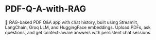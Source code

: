 # PDF-Q-A-with-RAG
📄 RAG-based PDF Q&amp;A app with chat history, built using Streamlit, LangChain, Groq LLM, and HuggingFace embeddings. Upload PDFs, ask questions, and get context-aware answers with persistent chat sessions.
